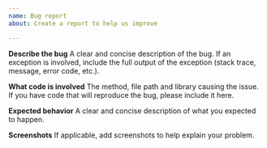 ```yaml
---
name: Bug report
about: Create a report to help us improve

---
```


**Describe the bug**
A clear and concise description of the bug. If an exception is involved, include the full output of the exception (stack trace, message, error code, etc.).

**What code is involved**
The method, file path and library causing the issue. If you have code that will reproduce the bug, please include it here.

**Expected behavior**
A clear and concise description of what you expected to happen.

**Screenshots**
If applicable, add screenshots to help explain your problem.
